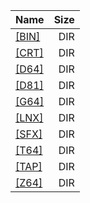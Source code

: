 |Name|Size|
|:---|---:|
|[[BIN]]([BIN]/index.html)|DIR|
|[[CRT]]([CRT]/index.html)|DIR|
|[[D64]]([D64]/index.html)|DIR|
|[[D81]]([D81]/index.html)|DIR|
|[[G64]]([G64]/index.html)|DIR|
|[[LNX]]([LNX]/index.html)|DIR|
|[[SFX]]([SFX]/index.html)|DIR|
|[[T64]]([T64]/index.html)|DIR|
|[[TAP]]([TAP]/index.html)|DIR|
|[[Z64]]([Z64]/index.html)|DIR|
